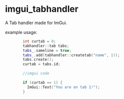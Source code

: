 # imgui_tabhandler
A Tab handler made for ImGui.

example usage: 
```cpp
        int curtab = 0;
        tabhandler::tab tabs;
        tabs_.sameline = true;
        tabs_.add(tabhandler::createtab("name", 1));
        tabs.create();
        curtab = tabs.id;
        
        //imgui code
        
        if (curtab == 1) { 
          ImGui::Text("You are on tab 1!");
        }
```
